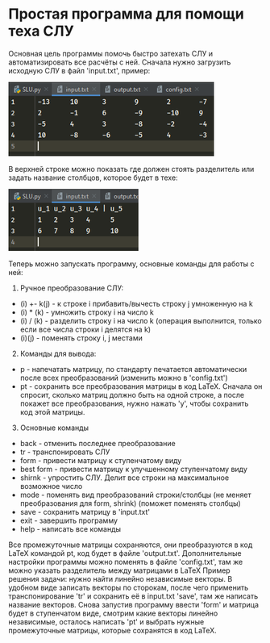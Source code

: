 # Простая программа для помощи теха СЛУ

Основная цель программы помочь быстро затехать СЛУ и автоматизировать все расчёты с ней.
Сначала нужно загрузить исходную СЛУ в файл 'input.txt', пример:

![alt text](resource/pycharm64_2020-01-30_23-13-56.png)

В верхней строке можно показать где должен стоять разделитель или задать название столбцов, которое будет в техе:

![alt text](resource/pycharm64_2020-01-30_22-10-06.png)

Теперь можно запускать программу, основные команды для работы с ней:
1) Ручное преобразование СЛУ:
 * (i) +- k(j) - к строке i прибавить/вычесть строку j умноженную на k
 * (i) * (k) - умножить строку i на число k
 * (i) / (k) - разделить строку i на число k (операция выполнится, только если все числа строки i делятся на k)
 * (i)(j) - поменять строку i, j местами
2) Команды для вывода:
* p - напечатать матрицу, по стандарту печатается автоматически после всех преобразований (изменить можно в 'config.txt')
* pt - сохранить все преобразования матрицы в код LaTeX. Сначала он спросит, сколько матриц должно быть на одной строке, а после покажет все преобразования, нужно нажать 'y', чтобы сохранить код этой матрицы.
3) Основные команды
* back - отменить последнее преобразование
* tr - транспонировать СЛУ
* form - привести матрицу к ступенчатому виду
* best form - привести матрицу к улучшенному ступенчатому виду
* shirnk - упростить СЛУ. Делит все строки на максимальное возможное число
* mode - поменять вид преобразований строки/столбцы (не меняет преобразования для form, shrink) (поможет поменять столбцы)
* save - сохранить матрицу в 'input.txt'
* exit - завершить программу
* help - написать все команды

Все промежуточные матрицы сохраняются, они преобразуются в код LaTeX командой pt, код будет в файле 'output.txt'. Дополнительные настройки программы можно поменять в файле 'config.txt', там же можно указать разделитель между матрицами в LaTeX
Пример решения задачи: нужно найти линейно независимые векторы.
В удобном виде записать векторы по сторокам, после чего применить транспонирование 'tr' и сохранить её в input.txt 'save', там же написать название векторов. Снова запустив программу ввести 'form' и матрица будет в ступенчатом виде, смотрим какие векторы линейно независимые, осталось написать 'pt' и выбрать нужные промежуточные матрицы, которые сохранятся в код LaTeX.
